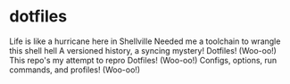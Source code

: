 # dotfiles

Life is like a hurricane here in Shellville
Needed me a toolchain to wrangle this shell hell
A versioned history, a syncing mystery!
Dotfiles! (Woo-oo!)
This repo's my attempt to repro
Dotfiles! (Woo-oo!)
Configs, options, run commands, and
profiles! (Woo-oo!)
